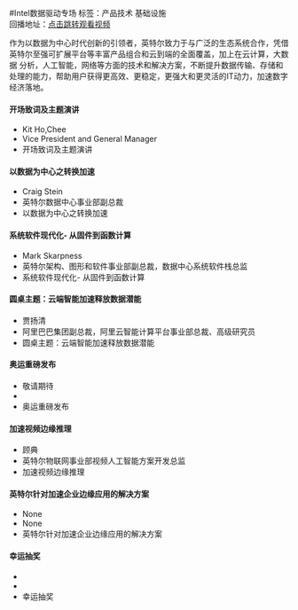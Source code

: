 #Intel数据驱动专场标签：<kbd>产品技术</kbd> <kbd>基础设施</kbd><br>回播地址：[点击跳转观看视频](https://alhlsvodhls08.e.vhall.com/mp4record/Intel数据驱动专场.mp4)作为以数据为中心时代创新的引领者，英特尔致力于与广泛的生态系统合作，凭借英特尔至强可扩展平台等丰富产品组合和云到端的全面覆盖，加上在云计算，大数据 分析，人工智能，网络等方面的技术和解决方案，不断提升数据传输、存储和处理的能力，帮助用户获得更高效、更稳定，更强大和更灵活的IT动力，加速数字经济落地。#### 开场致词及主题演讲  * Kit Ho,Chee* Vice President and General Manager* 开场致词及主题演讲#### 以数据为中心之转换加速* Craig Stein* 英特尔数据中心事业部副总裁* 以数据为中心之转换加速#### 系统软件现代化- 从固件到函数计算* Mark Skarpness* 英特尔架构、图形和软件事业部副总裁，数据中心系统软件栈总监* 系统软件现代化- 从固件到函数计算#### 圆桌主题：云端智能加速释放数据潜能* 贾扬清* 阿里巴巴集团副总裁，阿里云智能计算平台事业部总裁、高级研究员* 圆桌主题：云端智能加速释放数据潜能#### 奥运重磅发布* 敬请期待*  * 奥运重磅发布#### 加速视频边缘推理* 顾典* 英特尔物联网事业部视频人工智能方案开发总监* 加速视频边缘推理#### 英特尔针对加速企业边缘应用的解决方案* None* None* 英特尔针对加速企业边缘应用的解决方案#### 幸运抽奖* * * 幸运抽奖